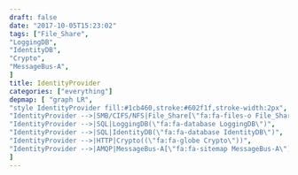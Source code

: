 ```yaml
---
draft: false
date: "2017-10-05T15:23:02"
tags: ["File_Share",
"LoggingDB",
"IdentityDB",
"Crypto",
"MessageBus-A",
]
title: IdentityProvider
categories: ["everything"]
depmap: [ "graph LR",
"style IdentityProvider fill:#1cb460,stroke:#602f1f,stroke-width:2px",
"IdentityProvider -->|SMB/CIFS/NFS|File_Share[\"fa:fa-files-o File_Share\"]",
"IdentityProvider -->|SQL|LoggingDB(\"fa:fa-database LoggingDB\")",
"IdentityProvider -->|SQL|IdentityDB(\"fa:fa-database IdentityDB\")",
"IdentityProvider -->|HTTP|Crypto((\"fa:fa-globe Crypto\"))",
"IdentityProvider -->|AMQP|MessageBus-A[\"fa:fa-sitemap MessageBus-A\"]",
]
---
```

			
